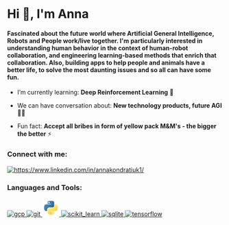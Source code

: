<h1 align="left">Hi 👋, I'm Anna</h1>
<h4 align="Left">Fascinated about the future world where Artificial General Intelligence, Robots and People work/live together. I'm particularly interested in understanding human behavior in the context of human-robot collaboration, and engineering learning-based methods that enrich that collaboration. Also, building apps to help people and animals have a better life, to solve the most daunting issues and so all can have some fun.</h4>


-  I’m currently learning: **Deep Reinforcement Learning** 🌱

-  We can have conversation about: **New technology products, future AGI** 👨‍🚀

- Fun fact: **Accept all bribes in form of yellow pack M&M's - the bigger the better** ⚡ 



<h3 align="left">Connect with me:</h3>
<p align="left">
<a href="https://linkedin.com/in/https://www.linkedin.com/in/annakondratiuk1/" target="blank"><img align="center" src="https://cdn.jsdelivr.net/npm/simple-icons@3.0.1/icons/linkedin.svg" alt="https://www.linkedin.com/in/annakondratiuk1/" height="30" width="40" /></a>
</p>

<h3 align="left">Languages and Tools:</h3>
<p align="left"> <a href="https://cloud.google.com" target="_blank"> <img src="https://www.vectorlogo.zone/logos/google_cloud/google_cloud-icon.svg" alt="gcp" width="40" height="40"/> </a> <a href="https://git-scm.com/" target="_blank"> <img src="https://www.vectorlogo.zone/logos/git-scm/git-scm-icon.svg" alt="git" width="40" height="40"/> </a> <a href="https://www.python.org" target="_blank"> <img src="https://raw.githubusercontent.com/devicons/devicon/master/icons/python/python-original.svg" alt="python" width="40" height="40"/> </a> <a href="https://scikit-learn.org/" target="_blank"> <img src="https://upload.wikimedia.org/wikipedia/commons/0/05/Scikit_learn_logo_small.svg" alt="scikit_learn" width="40" height="40"/> </a> <a href="https://www.sqlite.org/" target="_blank"> <img src="https://www.vectorlogo.zone/logos/sqlite/sqlite-icon.svg" alt="sqlite" width="40" height="40"/> </a> <a href="https://www.tensorflow.org" target="_blank"> <img src="https://www.vectorlogo.zone/logos/tensorflow/tensorflow-icon.svg" alt="tensorflow" width="40" height="40"/> </a> </p>

